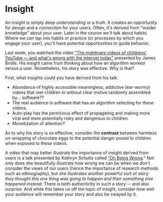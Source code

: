 # Insight

An insight is simply *deep understanding* or a *truth*. It creates an *opportunity* for design and a *connection* for your users. Often, it's derived from "insider knowledge" about your user. Later in the course we'll talk about habits. Where we can tap into habits or practice (or processes by which you engage your user), you'll have potential opportunities to guide behavior.

Last week, you watched the video ["The nightmare videos of childrens' YouTube — and what's wrong with the internet today"](https://www.youtube.com/watch?v=v9EKV2nSU8w) presented by James Bridle. His insight came from thinking about how an algorithm worked versus a user. Nonetheless, his story was effective. Why is that?

First, what insights could you have derived from his talk:

- Abundance of highly accessible meaningless, addictive (ear-wormy) videos that reel children in without clear motive randomly assembled by... software??
- The real audience is software that has an algorithm selecting for these videos.
- Auto-play has the pernicious effect of propagating and making more viral and more potentially risky and dangerous to children.
- Monetization of attention?

As to why his story is so effective, consider the **contrast** between harmless un-wrapping of chocolate eggs to the potential danger posed to children when exposed to these videos.

A video that may better illustrate the importance of insight derived from users is a talk presented by Kathryn Schultz called ["On Being Wrong](https://www.ted.com/talks/kathryn_schulz_on_being_wrong/transcript)." Not only does she beautifully illustrate how wrong we can be when we don't consider the views of our users (hence the importance of research methods such as ethnography), but she illustrates another powerful sort of story: *they thought this one thing was going to happen and then something else happened instead*. There is both authenticity in such a story -- and also surprise. And while this takes us off the topic of insight, consider how well your audience will remember your story and also be swayed by it.
